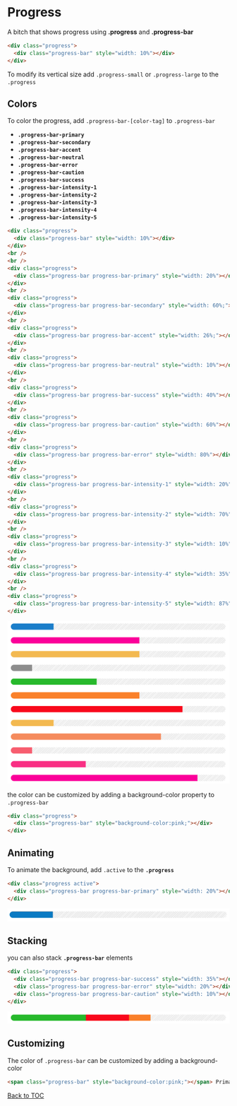 # Progress

A bitch that shows progress using **.progress** and **.progress-bar**

```html
<div class="progress">
  <div class="progress-bar" style="width: 10%"></div>
</div>
```

To modify its vertical size add `.progress-small` or `.progress-large` to the `.progress`

## Colors

To color the progress, add `.progress-bar-[color-tag]` to `.progress-bar`

- **`.progress-bar-primary`**
- **`.progress-bar-secondary`**
- **`.progress-bar-accent`**
- **`.progress-bar-neutral`**
- **`.progress-bar-error`**
- **`.progress-bar-caution`**
- **`.progress-bar-success`**
- **`.progress-bar-intensity-1`**
- **`.progress-bar-intensity-2`**
- **`.progress-bar-intensity-3`**
- **`.progress-bar-intensity-4`**
- **`.progress-bar-intensity-5`**

```html
<div class="progress">
  <div class="progress-bar" style="width: 10%"></div>
</div>
<br />
<br />
<div class="progress">
  <div class="progress-bar progress-bar-primary" style="width: 20%"></div>
</div>
<br />
<div class="progress">
  <div class="progress-bar progress-bar-secondary" style="width: 60%;"></div>
</div>
<br />
<div class="progress">
  <div class="progress-bar progress-bar-accent" style="width: 26%;"></div>
</div>
<br />
<div class="progress">
  <div class="progress-bar progress-bar-neutral" style="width: 10%"></div>
</div>
<br />
<div class="progress">
  <div class="progress-bar progress-bar-success" style="width: 40%"></div>
</div>
<br />
<div class="progress">
  <div class="progress-bar progress-bar-caution" style="width: 60%"></div>
</div>
<br />
<div class="progress">
  <div class="progress-bar progress-bar-error" style="width: 80%"></div>
</div>
<br />
<div class="progress">
  <div class="progress-bar progress-bar-intensity-1" style="width: 20%"></div>
</div>
<br />
<div class="progress">
  <div class="progress-bar progress-bar-intensity-2" style="width: 70%"></div>
</div>
<br />
<div class="progress">
  <div class="progress-bar progress-bar-intensity-3" style="width: 10%"></div>
</div>
<br />
<div class="progress">
  <div class="progress-bar progress-bar-intensity-4" style="width: 35%"></div>
</div>
<br />
<div class="progress">
  <div class="progress-bar progress-bar-intensity-5" style="width: 87%"></div>
</div>
```

![](../../images/progress.png)

the color can be customized by adding a background-color property to `.progress-bar`

```html
<div class="progress">
  <div class="progress-bar" style="background-color:pink;"></div>
</div>
```

## Animating

To animate the background, add `.active` to the **`.progress`**

```html
<div class="progress active">
  <div class="progress-bar progress-bar-primary" style="width: 20%"></div>
</div>
```

![](../../images/progress-animated.gif)

## Stacking

you can also stack **`.progress-bar`** elements

```html
<div class="progress">
  <div class="progress-bar progress-bar-success" style="width: 35%"></div>
  <div class="progress-bar progress-bar-error" style="width: 20%"></div>
  <div class="progress-bar progress-bar-caution" style="width: 10%"></div>
</div>
```

![](../../images/progress-stacked.png)

## Customizing

The color of `.progress-bar` can be customized by adding a background-color

```html
<span class="progress-bar" style="background-color:pink;"></span> Primary
```

[Back to TOC](../../../readme.md)
